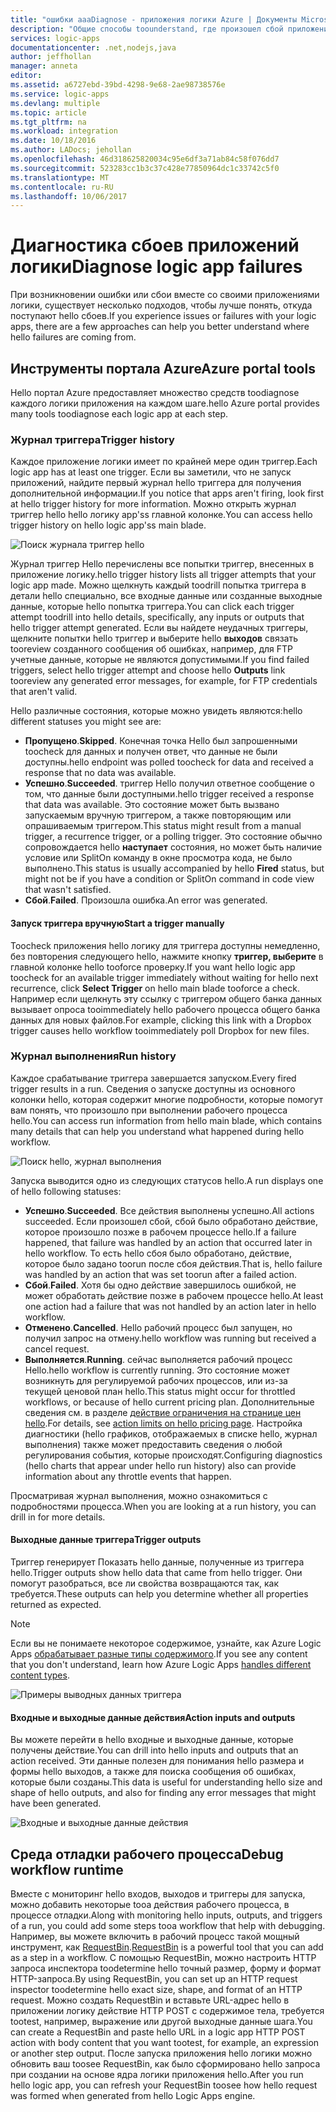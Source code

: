 ```yaml
---
title: "ошибки aaaDiagnose - приложения логики Azure | Документы Microsoft"
description: "Общие способы toounderstand, где произошел сбой приложения логики"
services: logic-apps
documentationcenter: .net,nodejs,java
author: jeffhollan
manager: anneta
editor: 
ms.assetid: a6727ebd-39bd-4298-9e68-2ae98738576e
ms.service: logic-apps
ms.devlang: multiple
ms.topic: article
ms.tgt_pltfrm: na
ms.workload: integration
ms.date: 10/18/2016
ms.author: LADocs; jehollan
ms.openlocfilehash: 46d318625820034c95e6df3a71ab84c58f076dd7
ms.sourcegitcommit: 523283cc1b3c37c428e77850964dc1c33742c5f0
ms.translationtype: MT
ms.contentlocale: ru-RU
ms.lasthandoff: 10/06/2017
---
```

# <a name="diagnose-logic-app-failures"></a><span data-ttu-id="4914b-103">Диагностика сбоев приложений логики</span><span class="sxs-lookup"><span data-stu-id="4914b-103">Diagnose logic app failures</span></span>
<span data-ttu-id="4914b-104">При возникновении ошибки или сбои вместе со своими приложениями логики, существует несколько подходов, чтобы лучше понять, откуда поступают hello сбоев.</span><span class="sxs-lookup"><span data-stu-id="4914b-104">If you experience issues or failures with your logic apps, there are a few approaches can help you better understand where hello failures are coming from.</span></span>  

## <a name="azure-portal-tools"></a><span data-ttu-id="4914b-105">Инструменты портала Azure</span><span class="sxs-lookup"><span data-stu-id="4914b-105">Azure portal tools</span></span>
<span data-ttu-id="4914b-106">Hello портал Azure предоставляет множество средств toodiagnose каждого логики приложения на каждом шаге.</span><span class="sxs-lookup"><span data-stu-id="4914b-106">hello Azure portal provides many tools toodiagnose each logic app at each step.</span></span>

### <a name="trigger-history"></a><span data-ttu-id="4914b-107">Журнал триггера</span><span class="sxs-lookup"><span data-stu-id="4914b-107">Trigger history</span></span>

<span data-ttu-id="4914b-108">Каждое приложение логики имеет по крайней мере один триггер.</span><span class="sxs-lookup"><span data-stu-id="4914b-108">Each logic app has at least one trigger.</span></span> <span data-ttu-id="4914b-109">Если вы заметили, что не запуск приложений, найдите первый журнал hello триггера для получения дополнительной информации.</span><span class="sxs-lookup"><span data-stu-id="4914b-109">If you notice that apps aren't firing, look first at hello trigger history for more information.</span></span> <span data-ttu-id="4914b-110">Можно открыть журнал триггер hello hello логику app'ss главной колонке.</span><span class="sxs-lookup"><span data-stu-id="4914b-110">You can access hello trigger history on hello logic app'ss main blade.</span></span>

![Поиск журнала триггер hello][1]

<span data-ttu-id="4914b-112">Журнал триггер Hello перечислены все попытки триггер, внесенных в приложение логику.</span><span class="sxs-lookup"><span data-stu-id="4914b-112">hello trigger history lists all trigger attempts that your logic app made.</span></span> <span data-ttu-id="4914b-113">Можно щелкнуть каждый toodrill попытка триггера в детали hello специально, все входные данные или созданные выходные данные, которые hello попытка триггера.</span><span class="sxs-lookup"><span data-stu-id="4914b-113">You can click each trigger attempt toodrill into hello details, specifically, any inputs or outputs that hello trigger attempt generated.</span></span> <span data-ttu-id="4914b-114">Если вы найдете неудачных триггеры, щелкните попытки hello триггер и выберите hello **выходов** связать tooreview созданного сообщения об ошибках, например, для FTP учетные данные, которые не являются допустимыми.</span><span class="sxs-lookup"><span data-stu-id="4914b-114">If you find failed triggers, select hello trigger attempt and choose hello **Outputs** link tooreview any generated error messages, for example, for FTP credentials that aren't valid.</span></span>

<span data-ttu-id="4914b-115">Hello различные состояния, которые можно увидеть являются:</span><span class="sxs-lookup"><span data-stu-id="4914b-115">hello different statuses you might see are:</span></span>

* <span data-ttu-id="4914b-116">**Пропущено**.</span><span class="sxs-lookup"><span data-stu-id="4914b-116">**Skipped**.</span></span> <span data-ttu-id="4914b-117">Конечная точка Hello был запрошенными toocheck для данных и получен ответ, что данные не были доступны.</span><span class="sxs-lookup"><span data-stu-id="4914b-117">hello endpoint was polled toocheck for data and received a response that no data was available.</span></span>
* <span data-ttu-id="4914b-118">**Успешно**.</span><span class="sxs-lookup"><span data-stu-id="4914b-118">**Succeeded**.</span></span> <span data-ttu-id="4914b-119">триггер Hello получил ответное сообщение о том, что данные были доступными.</span><span class="sxs-lookup"><span data-stu-id="4914b-119">hello trigger received a response that data was available.</span></span> <span data-ttu-id="4914b-120">Это состояние может быть вызвано запускаемым вручную триггером, а также повторяющим или опрашиваемым триггером.</span><span class="sxs-lookup"><span data-stu-id="4914b-120">This status might result from a manual trigger, a recurrence trigger, or a polling trigger.</span></span> <span data-ttu-id="4914b-121">Это состояние обычно сопровождается hello **наступает** состояния, но может быть наличие условие или SplitOn команду в окне просмотра кода, не было выполнено.</span><span class="sxs-lookup"><span data-stu-id="4914b-121">This status is usually accompanied by hello **Fired** status, but might not be if you have a condition or SplitOn command in code view that wasn't satisfied.</span></span>
* <span data-ttu-id="4914b-122">**Сбой**.</span><span class="sxs-lookup"><span data-stu-id="4914b-122">**Failed**.</span></span> <span data-ttu-id="4914b-123">Произошла ошибка.</span><span class="sxs-lookup"><span data-stu-id="4914b-123">An error was generated.</span></span>

#### <a name="start-a-trigger-manually"></a><span data-ttu-id="4914b-124">Запуск триггера вручную</span><span class="sxs-lookup"><span data-stu-id="4914b-124">Start a trigger manually</span></span>

<span data-ttu-id="4914b-125">Toocheck приложения hello логику для триггера доступны немедленно, без повторения следующего hello, нажмите кнопку **триггер, выберите** в главной колонке hello tooforce проверку.</span><span class="sxs-lookup"><span data-stu-id="4914b-125">If you want hello logic app toocheck for an available trigger immediately without waiting for hello next recurrence, click **Select Trigger** on hello main blade tooforce a check.</span></span> <span data-ttu-id="4914b-126">Например если щелкнуть эту ссылку с триггером общего банка данных вызывает опроса tooimmediately hello рабочего процесса общего банка данных для новых файлов.</span><span class="sxs-lookup"><span data-stu-id="4914b-126">For example, clicking this link with a Dropbox trigger causes hello workflow tooimmediately poll Dropbox for new files.</span></span>

### <a name="run-history"></a><span data-ttu-id="4914b-127">Журнал выполнения</span><span class="sxs-lookup"><span data-stu-id="4914b-127">Run history</span></span>

<span data-ttu-id="4914b-128">Каждое срабатывание триггера завершается запуском.</span><span class="sxs-lookup"><span data-stu-id="4914b-128">Every fired trigger results in a run.</span></span> <span data-ttu-id="4914b-129">Сведения о запуске доступны из основного колонки hello, которая содержит многие подробности, которые помогут вам понять, что произошло при выполнении рабочего процесса hello.</span><span class="sxs-lookup"><span data-stu-id="4914b-129">You can access run information from hello main blade, which contains many details that can help you understand what happened during hello workflow.</span></span>

![Поиск hello, журнал выполнения][2]

<span data-ttu-id="4914b-131">Запуска выводится одно из следующих статусов hello.</span><span class="sxs-lookup"><span data-stu-id="4914b-131">A run displays one of hello following statuses:</span></span>

* <span data-ttu-id="4914b-132">**Успешно**.</span><span class="sxs-lookup"><span data-stu-id="4914b-132">**Succeeded**.</span></span> <span data-ttu-id="4914b-133">Все действия выполнены успешно.</span><span class="sxs-lookup"><span data-stu-id="4914b-133">All actions succeeded.</span></span> <span data-ttu-id="4914b-134">Если произошел сбой, сбой было обработано действие, которое произошло позже в рабочем процессе hello.</span><span class="sxs-lookup"><span data-stu-id="4914b-134">If a failure happened, that failure was handled by an action that occurred later in hello workflow.</span></span> <span data-ttu-id="4914b-135">То есть hello сбоя было обработано, действие, которое было задано toorun после сбоя действия.</span><span class="sxs-lookup"><span data-stu-id="4914b-135">That is, hello failure was handled by an action that was set toorun after a failed action.</span></span>
* <span data-ttu-id="4914b-136">**Сбой**.</span><span class="sxs-lookup"><span data-stu-id="4914b-136">**Failed**.</span></span> <span data-ttu-id="4914b-137">Хотя бы одно действие завершилось ошибкой, не может обработать действие позже в рабочем процессе hello.</span><span class="sxs-lookup"><span data-stu-id="4914b-137">At least one action had a failure that was not handled by an action later in hello workflow.</span></span>
* <span data-ttu-id="4914b-138">**Отменено**.</span><span class="sxs-lookup"><span data-stu-id="4914b-138">**Cancelled**.</span></span> <span data-ttu-id="4914b-139">Hello рабочий процесс был запущен, но получил запрос на отмену.</span><span class="sxs-lookup"><span data-stu-id="4914b-139">hello workflow was running but received a cancel request.</span></span>
* <span data-ttu-id="4914b-140">**Выполняется**.</span><span class="sxs-lookup"><span data-stu-id="4914b-140">**Running**.</span></span> <span data-ttu-id="4914b-141">сейчас выполняется рабочий процесс Hello.</span><span class="sxs-lookup"><span data-stu-id="4914b-141">hello workflow is currently running.</span></span> <span data-ttu-id="4914b-142">Это состояние может возникнуть для регулируемой рабочих процессов, или из-за текущей ценовой план hello.</span><span class="sxs-lookup"><span data-stu-id="4914b-142">This status might occur for throttled workflows, or because of hello current pricing plan.</span></span> <span data-ttu-id="4914b-143">Дополнительные сведения см. в разделе [действие ограничения на странице цен hello](https://azure.microsoft.com/pricing/details/app-service/plans/).</span><span class="sxs-lookup"><span data-stu-id="4914b-143">For details, see [action limits on hello pricing page](https://azure.microsoft.com/pricing/details/app-service/plans/).</span></span> <span data-ttu-id="4914b-144">Настройка диагностики (hello графиков, отображаемых в списке hello, журнал выполнения) также может предоставить сведения о любой регулирования события, которые происходят.</span><span class="sxs-lookup"><span data-stu-id="4914b-144">Configuring diagnostics (hello charts that appear under hello run history) also can provide information about any throttle events that happen.</span></span>

<span data-ttu-id="4914b-145">Просматривая журнал выполнения, можно ознакомиться с подробностями процесса.</span><span class="sxs-lookup"><span data-stu-id="4914b-145">When you are looking at a run history, you can drill in for more details.</span></span>  

#### <a name="trigger-outputs"></a><span data-ttu-id="4914b-146">Выходные данные триггера</span><span class="sxs-lookup"><span data-stu-id="4914b-146">Trigger outputs</span></span>

<span data-ttu-id="4914b-147">Триггер генерирует Показать hello данные, полученные из триггера hello.</span><span class="sxs-lookup"><span data-stu-id="4914b-147">Trigger outputs show hello data that came from hello trigger.</span></span> <span data-ttu-id="4914b-148">Они помогут разобраться, все ли свойства возвращаются так, как требуется.</span><span class="sxs-lookup"><span data-stu-id="4914b-148">These outputs can help you determine whether all properties returned as expected.</span></span>

> [!NOTE]
> <span data-ttu-id="4914b-149">Если вы не понимаете некоторое содержимое, узнайте, как Azure Logic Apps [обрабатывает разные типы содержимого](../logic-apps/logic-apps-content-type.md).</span><span class="sxs-lookup"><span data-stu-id="4914b-149">If you see any content that you don't understand, learn how Azure Logic Apps [handles different content types](../logic-apps/logic-apps-content-type.md).</span></span>
> 

![Примеры выводных данных триггера][3]

#### <a name="action-inputs-and-outputs"></a><span data-ttu-id="4914b-151">Входные и выходные данные действия</span><span class="sxs-lookup"><span data-stu-id="4914b-151">Action inputs and outputs</span></span>

<span data-ttu-id="4914b-152">Вы можете перейти в hello входные и выходные данные, которые получены действие.</span><span class="sxs-lookup"><span data-stu-id="4914b-152">You can drill into hello inputs and outputs that an action received.</span></span> <span data-ttu-id="4914b-153">Эти данные полезен для понимания hello размера и формы hello выходов, а также для поиска сообщения об ошибках, которые были созданы.</span><span class="sxs-lookup"><span data-stu-id="4914b-153">This data is useful for understanding hello size and shape of hello outputs, and also for finding any error messages that might have been generated.</span></span>

![Входные и выходные данные действия][4]

## <a name="debug-workflow-runtime"></a><span data-ttu-id="4914b-155">Среда отладки рабочего процесса</span><span class="sxs-lookup"><span data-stu-id="4914b-155">Debug workflow runtime</span></span>

<span data-ttu-id="4914b-156">Вместе с мониторинг hello входов, выходов и триггеры для запуска, можно добавить некоторые tooa действия рабочего процесса, в процессе отладки.</span><span class="sxs-lookup"><span data-stu-id="4914b-156">Along with monitoring hello inputs, outputs, and triggers of a run, you could add some steps tooa workflow that help with debugging.</span></span> 
<span data-ttu-id="4914b-157">Например, вы можете включить в рабочий процесс такой мощный инструмент, как [RequestBin](http://requestb.in).</span><span class="sxs-lookup"><span data-stu-id="4914b-157">[RequestBin](http://requestb.in) is a powerful tool that you can add as a step in a workflow.</span></span> <span data-ttu-id="4914b-158">С помощью RequestBin, можно настроить HTTP запроса инспектора toodetermine hello точный размер, форму и формат HTTP-запроса.</span><span class="sxs-lookup"><span data-stu-id="4914b-158">By using RequestBin, you can set up an HTTP request inspector toodetermine hello exact size, shape, and format of an HTTP request.</span></span> <span data-ttu-id="4914b-159">Можно создать RequestBin и вставьте URL-адрес hello в приложении логику действие HTTP POST с содержимое тела, требуется tootest, например, выражение или другой выходные данные шага.</span><span class="sxs-lookup"><span data-stu-id="4914b-159">You can create a RequestBin and paste hello URL in a logic app HTTP POST action with body content that you want tootest, for example, an expression or another step output.</span></span> <span data-ttu-id="4914b-160">После запуска приложения hello логики можно обновить ваш toosee RequestBin, как было сформировано hello запроса при создании на основе ядра логики приложения hello.</span><span class="sxs-lookup"><span data-stu-id="4914b-160">After you run hello logic app, you can refresh your RequestBin toosee how hello request was formed when generated from hello Logic Apps engine.</span></span>

<!-- image references -->
[1]: ./media/logic-apps-diagnosing-failures/triggerhistory.png
[2]: ./media/logic-apps-diagnosing-failures/runhistory.png
[3]: ./media/logic-apps-diagnosing-failures/triggeroutputslink.png
[4]: ./media/logic-apps-diagnosing-failures/actionoutputs.png
